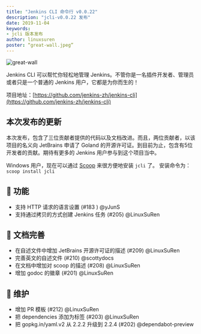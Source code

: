 ```yaml
---
title: "Jenkins CLI 命令行 v0.0.22"
description: "jcli-v0.0.22 发布"
date: 2019-11-04
keywords:
- jcli 版本发布
author: linuxsuren
poster: “great-wall.jpeg”
---
```


![great-wall](great-wall.jpeg)

Jenkins CLI 可以帮忙你轻松地管理 Jenkins。不管你是一名插件开发者、管理员或者只是一个普通的 Jenkins 用户，它都是为你而生的！

项目地址：[https://github.com/jenkins-zh/jenkins-cli](https://github.com/jenkins-zh/jenkins-cli)

## 本次发布的更新

本次发布，包含了三位贡献者提供的代码以及文档改进。而且，两位贡献者，以该项目的名义向 JetBrains 申请了
Goland 的开源许可证。到目前为止，包含有5位开发者的贡献。期待有更多的 Jenkins 用户参与到这个项目当中。

Windows 用户，现在可以通过 [Scoop](https://scoop.sh/) 来很方便地安装 `jcli` 了。
安装命令为：`scoop install jcli`

## 🚀 功能

* 支持 HTTP 请求的语言设置 (#183 ) @yJunS
* 支持通过拷贝的方式创建 Jenkins 任务 (#205) @LinuxSuRen

## 📝 文档完善

* 在自述文件中增加 JetBrains 开源许可证的描述 (#209) @LinuxSuRen
* 完善英文的自述文件 (#210) @scottydocs
* 在文档中增加对 scoop 的描述 (#208) @LinuxSuRen
* 增加 godoc 的徽章 (#201) @LinuxSuRen

## 👻 维护

* 增加 PR 模板 (#212) @LinuxSuRen
* 把 dependencies 添加为标签 (#203) @LinuxSuRen
* 把 gopkg.in/yaml.v2 从 2.2.2 升级到 2.2.4 (#202) @dependabot-preview

